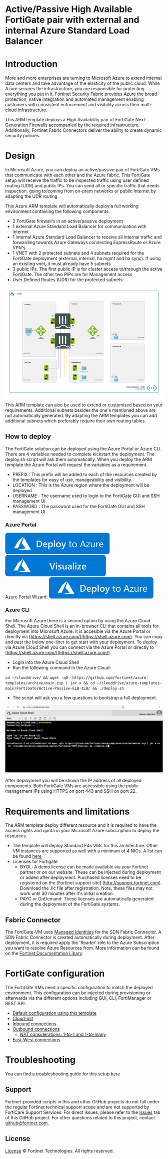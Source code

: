 # Active/Passive High Available FortiGate pair with external and internal Azure Standard Load Balancer

# Introduction

More and more enterprises are turning to Microsoft Azure to extend internal data centers and take advantage of the elasticity of the public cloud. While Azure secures the infrastructure, you are responsible for protecting everything you put in it. Fortinet Security Fabric provides Azure the broad protection, native integration and automated management enabling customers with consistent enforcement and visibility across their multi-cloud infrastructure.

This ARM template deploys a High Availability pair of FortiGate Next-Generation Firewalls accompanied by the required infrastructure. Additionally, Fortinet Fabric Connectors deliver the ability to create dynamic security policies.

# Design

In Microsoft Azure, you can deploy an active/passive pair of FortiGate VMs that communicate with each other and the Azure fabric. This FortiGate setup will receive the traffic to be inspected traffic using user defined routing (UDR) and public IPs. You can send all or specific traffic that needs inspection, going to/coming from on-prem networks or public internet by adapting the UDR routing.

This Azure ARM template will automatically deploy a full working environment containing the following components.

  - 2 FortiGate firewall's in an active/passive deployment
  - 1 external Azure Standard Load Balancer for communication with internet
  - 1 internal Azure Standard Load Balancer to receive all internal traffic and forwarding towards Azure Gateways connecting ExpressRoute or Azure VPN's
  - 1 VNET with 2 protected subnets and 4 subnets required for the FortiGate deployment (external, internal, ha mgmt and ha sync). If using an existing vnet, it must already have 5 subnets
  - 3 public IPs. The first public IP is for cluster access to/through the active FortiGate.  The other two PIPs are for Management access
  - User Defined Routes (UDR) for the protected subnets

![active/passive design](images/fgt-ha.png)

This ARM template can also be used to extend or customized based on your requirements. Additional subnets besides the one's mentioned above are not automatically generated. By adapting the ARM templates you can add additional subnets which preferably require their own routing tables.

## How to deploy

The FortiGate solution can be deployed using the Azure Portal or Azure CLI. There are 4 variables needed to complete kickstart the deployment. The deploy.sh script will ask them automatically. When you deploy the ARM template the Azure Portal will request the variables as a requirement.

  - PREFIX : This prefix will be added to each of the resources created by the templates for easy of use, manageability and visibility.
  - LOCATION : This is the Azure region where the deployment will be deployed
  - USERNAME : The username used to login to the FortiGate GUI and SSH management UI.
  - PASSWORD : The password used for the FortiGate GUI and SSH management UI.

### Azure Portal

<a href="https://portal.azure.com/#create/Microsoft.Template/uri/https%3A%2F%2Fraw.githubusercontent.com%2Ffortinet%2Fazure-templates%2Fmain%2FFortiGate%2FActive-Passive-ELB-ILB%2Fazuredeploy.json" target="_blank">
  <img src="https://raw.githubusercontent.com/Azure/azure-quickstart-templates/master/1-CONTRIBUTION-GUIDE/images/deploytoazure.svg?sanitize=true"/>
</a>
<a href="http://armviz.io/#/?load=https%3A%2F%2Fraw.githubusercontent.com%2Ffortinet%2Fazure-templates$2Fmain%2FFortiGate%2FActive-Passive-ELB-ILB%2Fazuredeploy.json" target="_blank">
  <img src="https://raw.githubusercontent.com/Azure/azure-quickstart-templates/master/1-CONTRIBUTION-GUIDE/images/visualizebutton.svg?sanitize=true"/>
</a>

<br/>
Azure Portal Wizard:
<a href="https://portal.azure.com/#create/Microsoft.Template/uri/https%3A%2F%2Fraw.githubusercontent.com%2Ffortinet%2Fazure-templates%2Fmain%2FFortiGate%2FActive-Passive-ELB-ILB%2Fazuredeploy.json/createUIDefinitionUri/https%3A%2F%2Fraw.githubusercontent.com%2Ffortinet%2Fazure-templates%2Fmain%2FFortiGate%2FActive-Passive-ELB-ILB%2FcreateUiDefinition.json" target="_blank">
  <img src="https://raw.githubusercontent.com/Azure/azure-quickstart-templates/master/1-CONTRIBUTION-GUIDE/images/deploytoazure.svg?sanitize=true"/>
</a>

### Azure CLI

For Microsoft Azure there is a second option by using the Azure Cloud Shell. The Azure Cloud Shell is an in-browser CLI that contains all tools for deployment into Microsoft Azure. It is accesible via the Azure Portal or directly via [https://shell.azure.com/](https://shell.azure.com). You can copy and past the below one-liner to get start with your deployment.
To deploy via Azure Cloud Shell you can connect via the Azure Portal or directly to [https://shell.azure.com/](https://shell.azure.com/).

- Login into the Azure Cloud Shell
- Run the following command in the Azure Cloud:

`cd ~/clouddrive/ && wget -qO- https://github.com/fortinet/azure-templates/archive/main.zip | jar x && cd ~/clouddrive/azure-templates-main/FortiGate/Active-Passive-ELB-ILB/ && ./deploy.sh`

- The script will ask you a few questions to bootstrap a full deployment.

![Azure Cloud Shell](images/azure-cloud-shell.png)

After deployment you will be shown the IP address of all deployed components. Both FortiGate VMs are accessible using the public management IPs using HTTPS on port 443 and SSH on port 22.

# Requirements and limitations

The ARM template deploy different resource and it is required to have the access rights and quota in your Microsoft Azure subscription to deploy the resources.

- The template will deploy Standard F4s VMs for this architecture. Other VM instances are supported as well with a minimum of 4 NICs. A list can be found [here](https://docs.fortinet.com/document/fortigate/6.4.0/azure-cookbook/562841/instance-type-support)
- Licenses for Fortigate
  - BYOL: A demo license can be made available via your Fortinet partner or on our website. These can be injected during deployment or added after deployment. Purchased licenses need to be registered on the [Fortinet support site] (http://support.fortinet.com). Download the .lic file after registration. Note, these files may not work until 30 minutes after it's initial creation.
  - PAYG or OnDemand: These licenses are automatically generated during the deployment of the FortiGate systems.

## Fabric Connector

The FortiGate-VM uses [Managed Identities](https://docs.microsoft.com/en-us/azure/active-directory/managed-identities-azure-resources/) for the SDN Fabric Connector. A SDN Fabric Connector is created automatically during deployment. After deployment, it is required apply the 'Reader' role to the Azure Subscription you want to resolve Azure Resources from. More information can be found on the [Fortinet Documentation Libary](https://docs.fortinet.com/vm/azure/fortigate/6.4/azure-cookbook/6.4.0/236610/creating-a-fabric-connector-using-a-managed-identity).

# FortiGate configuration

The FortiGate VMs need a specific configuration to match the deployed environment. This configuration can be injected during provisioning or afterwards via the different options including GUI, CLI, FortiManager or REST API.

- [Default configuration using this template](doc/config-provisioning.md)
- [Cloud-init](doc/config-cloud-init.md)
- [Inbound connections](doc/config-inbound-connections.md)
- [Outbound connections](doc/config-outbound-connections.md)
  - [NAT considerations: 1-to-1 and 1-to-many](doc/config-outbound-nat-considerations.md)
- [East-West connections](doc/config-east-west-connections.md)

# Troubleshooting

You can find a troubleshooting guide for this setup [here](doc/troubleshooting.md)

## Support
Fortinet-provided scripts in this and other GitHub projects do not fall under the regular Fortinet technical support scope and are not supported by FortiCare Support Services.
For direct issues, please refer to the [Issues](https://github.com/fortinet/azure-templates/issues) tab of this GitHub project.
For other questions related to this project, contact [github@fortinet.com](mailto:github@fortinet.com).

## License
[License](LICENSE) © Fortinet Technologies. All rights reserved.
